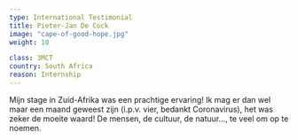 ```yaml
---
type: International Testimonial
title: Pieter-Jan De Cock
image: "cape-of-good-hope.jpg"
weight: 10

class: 3MCT
country: South Africa
reason: Internship
---
```


Mijn stage in Zuid-Afrika was een prachtige ervaring! Ik mag er dan wel maar een maand geweest zijn (i.p.v. vier, bedankt Coronavirus), het was zeker de moeite waard! De mensen, de cultuur, de natuur…, te veel om op te noemen.